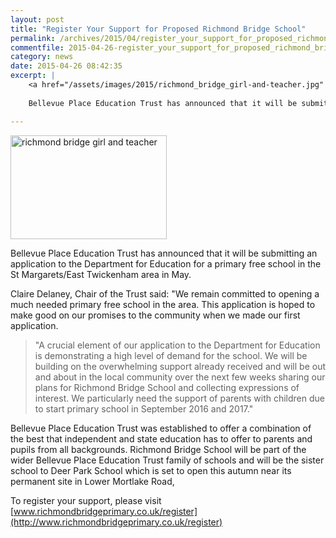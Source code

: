 ```yaml
---
layout: post
title: "Register Your Support for Proposed Richmond Bridge School"
permalink: /archives/2015/04/register_your_support_for_proposed_richmond_bridge.html
commentfile: 2015-04-26-register_your_support_for_proposed_richmond_bridge
category: news
date: 2015-04-26 08:42:35
excerpt: |
    <a href="/assets/images/2015/richmond_bridge_girl-and-teacher.jpg" title="See larger version of - richmond bridge girl and teacher"><img src="/assets/images/2015/richmond_bridge_girl-and-teacher_thumb.jpg" width="150" height="100" alt="richmond bridge girl and teacher" class="photo right" /></a>
    
    Bellevue Place Education Trust has announced that it will be submitting an application to the Department for Education for a primary free school in the St Margarets/East Twickenham area in May.

---
```


<a href="/assets/images/2015/richmond_bridge_girl-and-teacher.jpg" title="See larger version of - richmond bridge girl and teacher"><img src="/assets/images/2015/richmond_bridge_girl-and-teacher_thumb.jpg" width="250" height="166" alt="richmond bridge girl and teacher" class="photo right" /></a>

Bellevue Place Education Trust has announced that it will be submitting an application to the Department for Education for a primary free school in the St Margarets/East Twickenham area in May.

Claire Delaney, Chair of the Trust said: "We remain committed to opening a much needed primary free school in the area. This application is hoped to make good on our promises to the community when we made our first application.

> "A crucial element of our application to the Department for Education is demonstrating a high level of demand for the school. We will be building on the overwhelming support already received and will be out and about in the local community over the next few weeks sharing our plans for Richmond Bridge School and collecting expressions of interest. We particularly need the support of parents with children due to start primary school in September 2016 and 2017."

Bellevue Place Education Trust was established to offer a combination of the best that independent and state education has to offer to parents and pupils from all backgrounds. Richmond Bridge School will be part of the wider Bellevue Place Education Trust family of schools and will be the sister school to Deer Park School which is set to open this autumn near its permanent site in Lower Mortlake Road,

To register your support, please visit [www.richmondbridgeprimary.co.uk/register](http://www.richmondbridgeprimary.co.uk/register)
